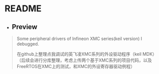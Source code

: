 README
=============

* ## Preview
> Some peripheral drivers of Infineon XMC series(keil version) I debugged.
> 
> 在github上整理点我调试的英飞凌XMC系列的外设驱动程序（keil MDK）
> （后续会进行分库整理，考虑上传两个基于XMC系列的项目代码，以及FreeRTOS在XMC上的测试，和XMC的外设寄存器驱动例程）